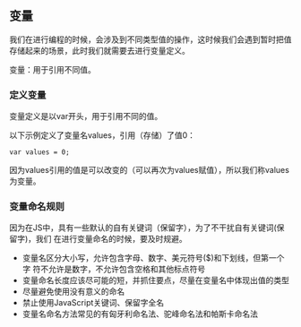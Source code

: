 ## 变量

我们在进行编程的时候，会涉及到不同类型值的操作，这时候我们会遇到暂时把值
存储起来的场景，此时我们就需要去进行变量定义。

变量：用于引用不同值。

### 定义变量

变量定义是以var开头，用于引用不同的值。

以下示例定义了变量名values，引用（存储）了值0：

```
var values = 0;
```

因为values引用的值是可以改变的（可以再次为values赋值），所以我们称values
为变量。

### 变量命名规则

因为在JS中，具有一些默认的自有关键词（保留字），为了不干扰自有关键词(保留字)，我们
在进行变量命名的时候，要及时规避。

* 变量名区分大小写，允许包含字母、数字、美元符号($)和下划线，但第一个字
  符不允许是数字，不允许包含空格和其他标点符号
* 变量命名长度应该尽可能的短，并抓住要点，尽量在变量名中体现出值的类型
* 尽量避免使用没有意义的命名
* 禁止使用JavaScript关键词、保留字全名
* 变量名命名方法常见的有匈牙利命名法、驼峰命名法和帕斯卡命名法

